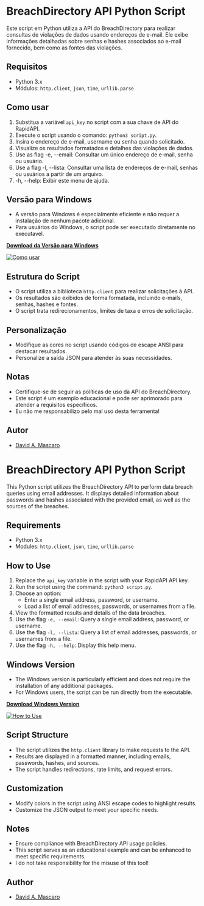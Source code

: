 # BreachDirectory API Python Script

Este script em Python utiliza a API do BreachDirectory para realizar consultas de violações de dados usando endereços de e-mail. Ele exibe informações detalhadas sobre senhas e hashes associados ao e-mail fornecido, bem como as fontes das violações.

## Requisitos

- Python 3.x
- Módulos: `http.client`, `json`, `time`, `urllib.parse`

## Como usar

1. Substitua a variável `api_key` no script com a sua chave de API do RapidAPI.
2. Execute o script usando o comando: `python3 script.py`.
3. Insira o endereço de e-mail, username ou senha quando solicitado.
4. Visualize os resultados formatados e detalhes das violações de dados.
5. Use as flag -e, --email: Consultar um único endereço de e-mail, senha ou usuário.
6. Use a flag -l, --lista: Consultar uma lista de endereços de e-mail, senhas ou usuários a partir de um arquivo.
7. -h, --help: Exibir este menu de ajuda.

## Versão para Windows

- A versão para Windows é especialmente eficiente e não requer a instalação de nenhum pacote adicional.
- Para usuários do Windows, o script pode ser executado diretamente no executavel.

**[Download da Versão para Windows](https://github.com/CyberPiratHacks/LucyLeaks/blob/main/LucyLeaks.rar)**

[![Como usar](https://img.youtube.com/vi/Mr3MZcSQbNE/maxresdefault.jpg)](https://youtu.be/Mr3MZcSQbNE)

## Estrutura do Script

- O script utiliza a biblioteca `http.client` para realizar solicitações à API.
- Os resultados são exibidos de forma formatada, incluindo e-mails, senhas, hashes e fontes.
- O script trata redirecionamentos, limites de taxa e erros de solicitação.

## Personalização

- Modifique as cores no script usando códigos de escape ANSI para destacar resultados.
- Personalize a saída JSON para atender às suas necessidades.

## Notas

- Certifique-se de seguir as políticas de uso da API do BreachDirectory.
- Este script é um exemplo educacional e pode ser aprimorado para atender a requisitos específicos.
- Eu não me responsabilizo pelo mal uso desta ferramenta!

## Autor

- [David A. Mascaro](https://github.com/seuusuario)

# BreachDirectory API Python Script

This Python script utilizes the BreachDirectory API to perform data breach queries using email addresses. It displays detailed information about passwords and hashes associated with the provided email, as well as the sources of the breaches.

## Requirements

- Python 3.x
- Modules: `http.client`, `json`, `time`, `urllib.parse`

## How to Use

1. Replace the `api_key` variable in the script with your RapidAPI API key.
2. Run the script using the command: `python3 script.py`.
3. Choose an option:
    - Enter a single email address, password, or username.
    - Load a list of email addresses, passwords, or usernames from a file.
4. View the formatted results and details of the data breaches.
5. Use the flag `-e, --email`: Query a single email address, password, or username.
6. Use the flag `-l, --lista`: Query a list of email addresses, passwords, or usernames from a file.
7. Use the flag `-h, --help`: Display this help menu.

## Windows Version

- The Windows version is particularly efficient and does not require the installation of any additional packages.
- For Windows users, the script can be run directly from the executable.

**[Download Windows Version](https://github.com/CyberPiratHacks/LucyLeaks/blob/main/LucyLeaks.rar)**

[![How to Use](https://img.youtube.com/vi/Mr3MZcSQbNE/maxresdefault.jpg)](https://youtu.be/Mr3MZcSQbNE)

## Script Structure

- The script utilizes the `http.client` library to make requests to the API.
- Results are displayed in a formatted manner, including emails, passwords, hashes, and sources.
- The script handles redirections, rate limits, and request errors.

## Customization

- Modify colors in the script using ANSI escape codes to highlight results.
- Customize the JSON output to meet your specific needs.

## Notes

- Ensure compliance with BreachDirectory API usage policies.
- This script serves as an educational example and can be enhanced to meet specific requirements.
- I do not take responsibility for the misuse of this tool!

## Author

- [David A. Mascaro](https://github.com/seuusuario)
